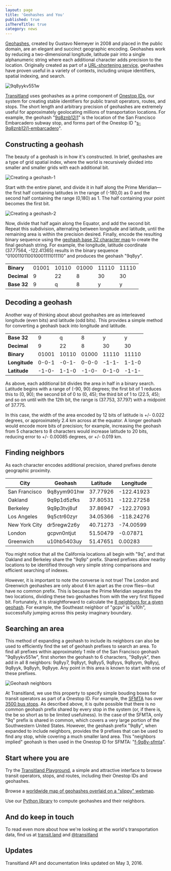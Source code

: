 ```yaml
---
layout: page
title: 'Geohashes and You'
published: true
isThereTitle: true
category: news
---
```


[Geohashes](http://en.wikipedia.org/wiki/Geohash), created by Gustavo Niemeyer in 2008 and placed in the public domain, are an elegant and succinct geographic encoding. Geohashes work by reducing a two-dimensional longitude, latitude pair into a single alphanumeric string where each additional character adds precision to the location. Originally created as part of a [URL-shortening service](http://geohash.org), geohashes have proven useful in a variety of contexts, including unique identifiers, spatial indexing, and search.

![9q8yykv551w](https://s3.amazonaws.com/assets-staging.mapzen.com/images/geohashes-and-you/geohash-blog-header.jpg)

[Transitland](https://transit.land) uses geohashes as a prime component of [Onestop IDs](https://transit.land/documentation/onestop-id-scheme/), our system for creating stable identifiers for public transit operators, routes, and stops. The short length and arbitrary precision of geohashes are extremely useful for approximately geolocating millions of transportation locations. For example, the geohash "[9q8znb12j1](http://geohash.org/9q8znb12j1)" is the location of the San Francisco Embarcadero subway stop, and forms part of the Onestop ID "[s-9q8znb12j1-embarcadero](https://transit.land/api/v1/stops/s-9q8znb12j1-embarcadero)".

<!-- more -->

## Constructing a geohash

The beauty of a geohash is in how it's constructed. In brief, geohashes are a type of grid spatial index, where the world is recursively divided into smaller and smaller grids with each additional bit.

![Creating a geohash-1](https://s3.amazonaws.com/assets-staging.mapzen.com/images/geohashes-and-you/geohash-divide-0.jpg)

Start with the entire planet, and divide it in half along the Prime Meridian&mdash;the first half containing latitudes in the range of (-180,0) as 0 and the second half containing the range (0,180) as 1. The half containing your point becomes the first bit.

![Creating a geohash-2](https://s3.amazonaws.com/assets-staging.mapzen.com/images/geohashes-and-you/geohash-divide-1.jpg)

Now, divide that half again along the Equator, and add the second bit. Repeat this subdivision, alternating between longitude and latitude, until the remaining area is within the precision desired. Finally, encode the resulting binary sequence using the [geohash base 32 character map](http://en.wikipedia.org/wiki/Geohash#Example) to create the final geohash string. For example, the longitude, latitude coordinate (37.77564, -122.41365) results in the binary sequence "0100110110010001111011110" and produces the geohash "9q8yy".

<table class="table">
  <tr>
    <td><strong>Binary</strong></td>
    <td>01001</td>
    <td>10110</td>
    <td>01000</td>
    <td>11110</td>
    <td>11110</td>
  </tr>
  <tr>
    <td><strong>Decimal</strong></td>
    <td>9</td>
    <td>22</td>
    <td>8</td>
    <td>30</td>
    <td>30</td>
  </tr>
  <tr>
    <td><strong>Base 32</strong></td>
    <td>9</td>
    <td>q</td>
    <td>8</td>
    <td>y</td>
    <td>y</td>
  </tr>
</table>

## Decoding a geohash

Another way of thinking about about geohashes are as interleaved longitude (even bits) and latitude (odd bits). This provides a simple method for converting a geohash back into longitude and latitude.

<table class="table">
  <tr>
    <td><strong>Base 32</strong></td>
    <td>9</td>
    <td>q</td>
    <td>8</td>
    <td>y</td>
    <td>y</td>
  </tr>
  <tr>
    <td><strong>Decimal</strong></td>
    <td>9</td>
    <td>22</td>
    <td>8</td>
    <td>30</td>
    <td>30</td>
  </tr>
  <tr>
    <td><strong>Binary</strong></td>
    <td>01001</td>
    <td>10110</td>
    <td>01000</td>
    <td>11110</td>
    <td>11110</td>
  </tr>
  <tr>
    <td><strong>Longitude</strong></td>
    <td>0-0-1</td>
    <td>-0-1-</td>
    <td>0-0-0</td>
    <td>-1-1-</td>
    <td>1-1-0</td>
  </tr>
  <tr>
    <td><strong>Latitude</strong></td>
    <td>-1-0-</td>
    <td>1-1-0</td>
    <td>-1-0-</td>
    <td>0-1-0</td>
    <td>-1-1-</td>
  </tr>
</table>

As above, each additional bit divides the area in half in a binary search. Latitude begins with a range of (-90, 90) degrees; the first bit of 1 reduces this to (0, 90); the second bit of 0 to (0, 45); the third bit of 1 to (22.5, 45); and so on until with the 12th bit, the range is (37.753, 37.797) with a midpoint of 37.775.

In this case, the width of the area encoded by 12 bits of latitude is +/- 0.022 degrees, or approximately 2.4 km across at the equator. A longer geohash would encode more bits of precision; for example, increasing the geohash from 5 characters to 8 characters would increase latitude to 20 bits, reducing error to +/- 0.00085 degrees, or +/- 0.019 km.

## Finding neighbors

As each character encodes additional precision, shared prefixes denote geographic proximity.

<table class="table">
  <thead>
    <tr>
      <th>City</th>
      <th>Geohash</th>
      <th>Latitude</th>
      <th>Longitude</th>
    </tr>
  </thead>
  <tbody>
    <tr>
      <td>San Francisco</td>
      <td>9q8yym901hw</td>
      <td>37.77926</td>
      <td>-122.41923</td>
    </tr>
    <tr>
      <td>Oakland</td>
      <td>9q9p1d5zfks</td>
      <td>37.80531</td>
      <td>-122.27258</td>
    </tr>
    <tr>
      <td>Berkeley</td>
      <td>9q9p3tvj8uf</td>
      <td>37.86947</td>
      <td>-122.27093</td>
    </tr>
    <tr>
      <td>Los Angeles</td>
      <td>9q5ctr60zyr</td>
      <td>34.05366</td>
      <td>-118.24276</td>
    </tr>
    <tr>
      <td>New York City</td>
      <td>dr5regw2z6y</td>
      <td>40.71273</td>
      <td>-74.00599</td>
    </tr>
    <tr>
      <td>London</td>
      <td>gcpvn0ntjut</td>
      <td>51.50479</td>
      <td>-0.07871</td>
    </tr>
    <tr>
      <td>Greenwich</td>
      <td>u10hb5403uy</td>
      <td>51.47651</td>
      <td>0.00283</td>
    </tr>
  </tbody>
</table>

You might notice that all the California locations all begin with "9q", and that Oakland and Berkeley share the "9q9p" prefix. Shared prefixes allow nearby locations to be identified through very simple string comparisons and efficient searching of indexes.

However, it is important to note the converse is not true! The London and Greenwich geohashes are only about 6 km apart as the crow flies&mdash;but have no common prefix. This is because the Prime Meridian separates the two locations, dividing these two geohashes from with the very first flipped bit. Fortunately, it is straightforward to calculate the [8 neighbors for a given geohash](https://github.com/transitland/mapzen-geohash). For example, the Southeast neighbor of "gcpv" is "u10h", successfully jumping across this pesky imaginary boundary.

## Searching an area

This method of expanding a geohash to include its neighbors can also be used to efficiently find the set of geohash prefixes to search an area. To find all prefixes within approximately 1 mile of the San Francisco geohash "9q8yykv551w", first shorten the geohash to 6 characters, "9q8yyk", then add in all 8 neighbors: 9q8yy7, 9q8yyt, 9q8yy5, 9q8yys, 9q8yym, 9q8yyj, 9q8yyk, 9q8yyh, 9q8yye. Any point in this area is known to start with one of these prefixes.

![Geohash neighbors](https://s3.amazonaws.com/assets-staging.mapzen.com/images/geohashes-and-you/geohash-neighbors.jpg)

At Transitland, we use this property to specify simple bouding boxes for transit operators as part of a Onestop ID. For example, the [SFMTA](http://www.sfmta.com/) has over [3500 bus stops](https://transit.land/api/v1/stops?servedBy=o-9q8y-sfmta). As described above, it is quite possible that there is no common geohash prefix shared by every stop in the system (or, if there is, the be so short as to be limited usefulness). In the case of the SFMTA, only "9q" prefix is shared in common, which covers a very large portion of the Southwestern United States. However, the geohash prefix "9q8y", when expanded to include neighbors, provides the 9 prefixes that can be used to find any stop, while covering a much smaller land area. This "neighbors implied" geohash is then used in the Onestop ID for SFMTA: "[f-9q8y-sfmta](https://transit.land/api/v1/operators?onestop_id=o-9q8y-sfmta)".

## Start where you are

Try the [Transitland Playground](/news/2015/06/05/welcome-to-the-transitland-playground.html), a simple and attractive interface to browse transit operators, stops, and routes, including their Onestop IDs and geohashes.

Browse a [worldwide map of geohashes overlaid on a "slippy" webmap](http://missinglink.github.io/leaflet-spatial-prefix-tree/).

Use our [Python library](https://github.com/transitland/mapzen-geohash) to compute geohashes and their neighbors.

## And do keep in touch

To read even more about how we're looking at the world's transportation data, find us at [transit.land](https://transit.land) and [@transitland](https://twitter.com/transitland)

## Updates

Transitland API and documentation links updated on May 3, 2016.
